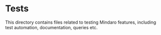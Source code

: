 # Tests

This directory contains files related to testing Mindaro features, including test automation, documentation, queries etc.
